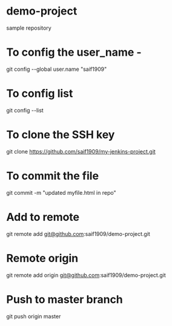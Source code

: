 # demo-project
sample repository
# To config the user_name - 
git config --global user.name "saif1909"
# To config list
 git config --list
# To clone the SSH key
 git clone https://github.com/saif1909/my-jenkins-project.git
# To commit the file
 git commit -m "updated myfile.html in repo"
# Add to remote
  git remote add git@github.com:saif1909/demo-project.git
# Remote origin
  git remote add origin git@github.com:saif1909/demo-project.git
# Push to master branch
  git push origin master
  
